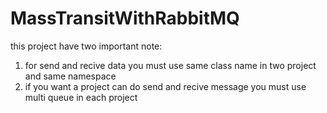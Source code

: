 # MassTransitWithRabbitMQ
this project have two important note:
1. for send and recive data you must use same class name in two project and same namespace 
2. if you want a project can do send and recive message you must use multi queue in each project 
